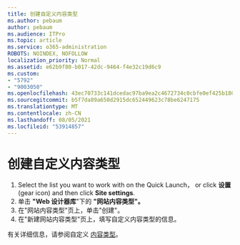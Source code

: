 ```yaml
---
title: 创建自定义内容类型
ms.author: pebaum
author: pebaum
ms.audience: ITPro
ms.topic: article
ms.service: o365-administration
ROBOTS: NOINDEX, NOFOLLOW
localization_priority: Normal
ms.assetid: e62b9f80-b017-42dc-9464-f4e32c19d6c9
ms.custom:
- "5792"
- "9003050"
ms.openlocfilehash: 43ec70733c141dcedac97ba9ea2c4672734c0cbfe0ef425b180bd5cd5fa1fd5f
ms.sourcegitcommit: b5f7da89a650d2915dc652449623c78be6247175
ms.translationtype: MT
ms.contentlocale: zh-CN
ms.lasthandoff: 08/05/2021
ms.locfileid: "53914857"
---
```

# <a name="create-custom-content-types"></a>创建自定义内容类型

1. Select the list you want to work with on the Quick Launch， or click **设置** (gear icon) and then click **Site settings**.
2. 单击 **"Web 设计器库**"下的 **"网站内容类型"。**
3. 在"网站内容类型"页上，单击"创建"。
4. 在"新建网站内容类型"页上，填写自定义内容类型的信息。

有关详细信息，请参阅自定义  [内容类型](https://support.microsoft.com/office/e1277a2e-a1e8-4473-9126-91a0647766e5#__toc323548991)。